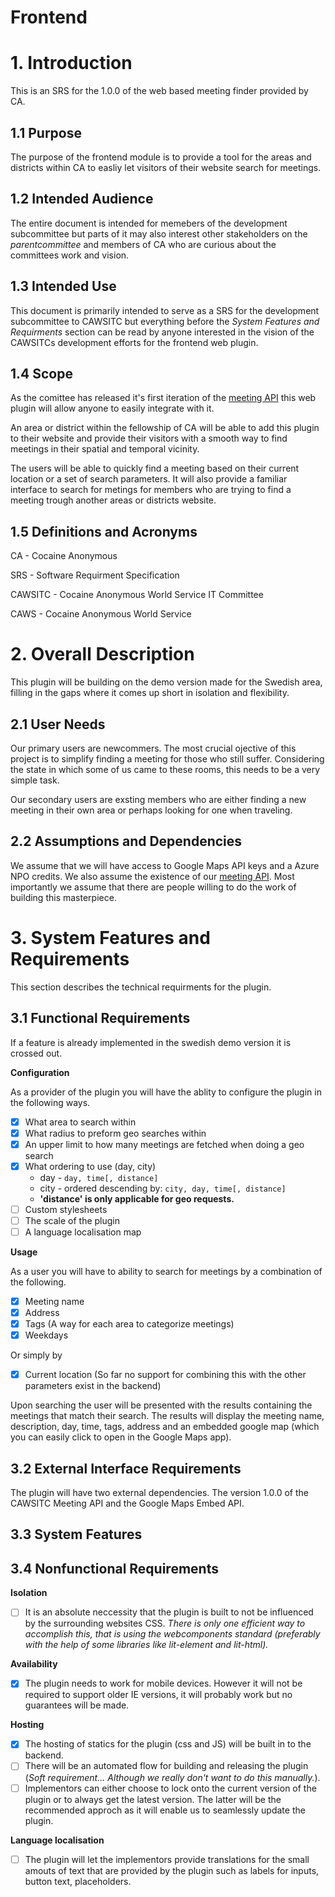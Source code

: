 # Frontend 

# 1. Introduction
This is an SRS for the 1.0.0 of the web based meeting finder provided by CA.

## 1.1 Purpose
The purpose of the frontend module is to provide a tool for the areas and districts within CA to easliy let visitors of their website search for meetings.

## 1.2 Intended Audience
The entire document is intended for memebers of the development subcommittee but parts of it may also interest other stakeholders on the *parentcommittee* and members of CA who are curious about the committees work and vision.

## 1.3 Intended Use
This document is primarily intended to serve as a SRS for the development subcommittee to CAWSITC but everything before the *System Features and Requirments* section can be read by anyone interested in the vision of the CAWSITCs development efforts for the frontend web plugin.

## 1.4 Scope

As the comittee has released it's first iteration of the [meeting API](https://github.com/CAWSCIT/caws-api) this web plugin will allow anyone to easily integrate with it.

An area or district within the fellowship of CA will be able to add this plugin to their website and provide their visitors with a smooth way to find meetings in their spatial and temporal vicinity.

The users will be able to quickly find a meeting based on their current location or a set of search parameters. It will also provide a familiar interface to search for metings for members who are trying to find a meeting trough another areas or districts website.

## 1.5 Definitions and Acronyms
CA - Cocaine Anonymous

SRS - Software Requirment Specification

CAWSITC - Cocaine Anonymous World Service IT Committee

CAWS - Cocaine Anonymous World Service

# 2. Overall Description
This plugin will be building on the demo version made for the Swedish area, filling in the gaps where it comes up short in isolation and flexibility.

## 2.1 User Needs
Our primary users are newcommers. The most crucial ojective of this project is to simplify finding a meeting for those who still suffer. Considering the state in which some of us came to these rooms, this needs to be a very simple task.

Our secondary users are exsting members who are either finding a new meeting in their own area or perhaps looking for one when traveling.

## 2.2 Assumptions and Dependencies

We assume that we will have access to Google Maps API keys and a Azure NPO credits. We also assume the existence of our [meeting API](https://github.com/CAWSCIT/caws-api). Most importantly we assume that there are people willing to do the work of building this masterpiece.

# 3. System Features and Requirements

This section describes the technical requirments for the plugin.

## 3.1 Functional Requirements

If a feature is already implemented in the swedish demo version it is crossed out.

__Configuration__

As a provider of the plugin you will have the ablity to configure the plugin in the following ways.
- [x] What area to search within
- [x] What radius to preform geo searches within
- [x] An upper limit to how many meetings are fetched when doing a geo search
- [x] What ordering to use (day, city)
    - day - `day, time[, distance]`
    - city - ordered descending by: `city, day, time[, distance]`
    - **'distance' is only applicable for geo requests.**
- [ ] Custom stylesheets
- [ ] The scale of the plugin
- [ ] A language localisation map

__Usage__

As a user you will have to ability to search for meetings by a combination of the following.
- [x] Meeting name
- [x] Address
- [x] Tags (A way for each area to categorize meetings)
- [x] Weekdays

Or simply by

- [x] Current location (So far no support for combining this with the other parameters exist in the backend)

Upon searching the user will be presented with the results containing the meetings that match their search. The results will display the meeting name, description, day, time, tags, address and an embedded google map (which you can easily click to open in the Google Maps app).

## 3.2 External Interface Requirements
The plugin will have two external dependencies. The version 1.0.0 of the CAWSITC Meeting API and the Google Maps Embed API.

## 3.3 System Features


## 3.4 Nonfunctional Requirements

__Isolation__

- [ ] It is an absolute neccessity that the plugin is built to not be influenced by the surrounding websites CSS. *There is only one efficient way to accomplish this, that is using the webcomponents standard (preferably with the help of some libraries like lit-element and lit-html).*

__Availability__

- [x] The plugin needs to work for mobile devices. However it will not be required to support older IE versions, it will probably work but no guarantees will be made.

__Hosting__

- [x] The hosting of statics for the plugin (css and JS) will be built in to the backend.
- [ ] There will be an automated flow for building and releasing the plugin (*Soft requirement... Although we really don't want to do this manually.*).
- [ ] Implementors can either choose to lock onto the current version of the plugin or to always get the latest version. The latter will be the recommended approch as it will enable us to seamlessly update the plugin.

__Language localisation__

- [ ] The plugin will let the implementors provide translations for the small amouts of text that are provided by the plugin such as labels for inputs, button text, placeholders.